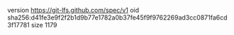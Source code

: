 version https://git-lfs.github.com/spec/v1
oid sha256:d41fe3e9f2f2b1d9b77e1782a0b37fe45f9f9762269ad3cc0871fa6cd3f17781
size 1179
